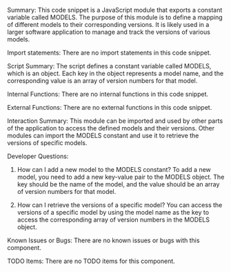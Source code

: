 Summary:
This code snippet is a JavaScript module that exports a constant variable called MODELS. The purpose of this module is to define a mapping of different models to their corresponding versions. It is likely used in a larger software application to manage and track the versions of various models.

Import statements:
There are no import statements in this code snippet.

Script Summary:
The script defines a constant variable called MODELS, which is an object. Each key in the object represents a model name, and the corresponding value is an array of version numbers for that model.

Internal Functions:
There are no internal functions in this code snippet.

External Functions:
There are no external functions in this code snippet.

Interaction Summary:
This module can be imported and used by other parts of the application to access the defined models and their versions. Other modules can import the MODELS constant and use it to retrieve the versions of specific models.

Developer Questions:
1. How can I add a new model to the MODELS constant?
To add a new model, you need to add a new key-value pair to the MODELS object. The key should be the name of the model, and the value should be an array of version numbers for that model.

2. How can I retrieve the versions of a specific model?
You can access the versions of a specific model by using the model name as the key to access the corresponding array of version numbers in the MODELS object.

Known Issues or Bugs:
There are no known issues or bugs with this component.

TODO Items:
There are no TODO items for this component.